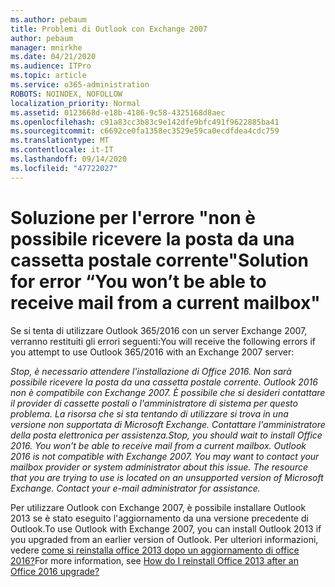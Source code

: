 ```yaml
---
ms.author: pebaum
title: Problemi di Outlook con Exchange 2007
author: pebaum
manager: mnirkhe
ms.date: 04/21/2020
ms.audience: ITPro
ms.topic: article
ms.service: o365-administration
ROBOTS: NOINDEX, NOFOLLOW
localization_priority: Normal
ms.assetid: 0123668d-e18b-4186-9c58-4325168d8aec
ms.openlocfilehash: c91a83cc3b83c9e142dfe9bfc491f9622885ba41
ms.sourcegitcommit: c6692ce0fa1358ec3529e59ca0ecdfdea4cdc759
ms.translationtype: MT
ms.contentlocale: it-IT
ms.lasthandoff: 09/14/2020
ms.locfileid: "47722027"
---
```

# <a name="solution-for-error-you-wont-be-able-to-receive-mail-from-a-current-mailbox"></a><span data-ttu-id="7e9d8-102">Soluzione per l'errore "non è possibile ricevere la posta da una cassetta postale corrente"</span><span class="sxs-lookup"><span data-stu-id="7e9d8-102">Solution for error “You won’t be able to receive mail from a current mailbox"</span></span>
<span data-ttu-id="7e9d8-103">Se si tenta di utilizzare Outlook 365/2016 con un server Exchange 2007, verranno restituiti gli errori seguenti:</span><span class="sxs-lookup"><span data-stu-id="7e9d8-103">You will receive the following errors if you attempt to use Outlook 365/2016 with an Exchange 2007 server:</span></span>

<span data-ttu-id="7e9d8-104">*Stop, è necessario attendere l'installazione di Office 2016. Non sarà possibile ricevere la posta da una cassetta postale corrente. Outlook 2016 non è compatibile con Exchange 2007. È possibile che si desideri contattare il provider di cassette postali o l'amministratore di sistema per questo problema. La risorsa che si sta tentando di utilizzare si trova in una versione non supportata di Microsoft Exchange. Contattare l'amministratore della posta elettronica per assistenza.*</span><span class="sxs-lookup"><span data-stu-id="7e9d8-104">*Stop, you should wait to install Office 2016. You won’t be able to receive mail from a current mailbox. Outlook 2016 is not compatible with Exchange 2007. You may want to contact your mailbox provider or system administrator about this issue. The resource that you are trying to use is located on an unsupported version of Microsoft Exchange. Contact your e-mail administrator for assistance.*</span></span>

<span data-ttu-id="7e9d8-105">Per utilizzare Outlook con Exchange 2007, è possibile installare Outlook 2013 se è stato eseguito l'aggiornamento da una versione precedente di Outlook.</span><span class="sxs-lookup"><span data-stu-id="7e9d8-105">To use Outlook with Exchange 2007, you can install Outlook 2013 if you upgraded from an earlier version of Outlook.</span></span> <span data-ttu-id="7e9d8-106">Per ulteriori informazioni, vedere [come si reinstalla office 2013 dopo un aggiornamento di office 2016?](https://support.office.com/article/a6ca92f4-cbb4-4609-9fdb-f8d3dd6812f3)</span><span class="sxs-lookup"><span data-stu-id="7e9d8-106">For more information, see [How do I reinstall Office 2013 after an Office 2016 upgrade?](https://support.office.com/article/a6ca92f4-cbb4-4609-9fdb-f8d3dd6812f3)</span></span>